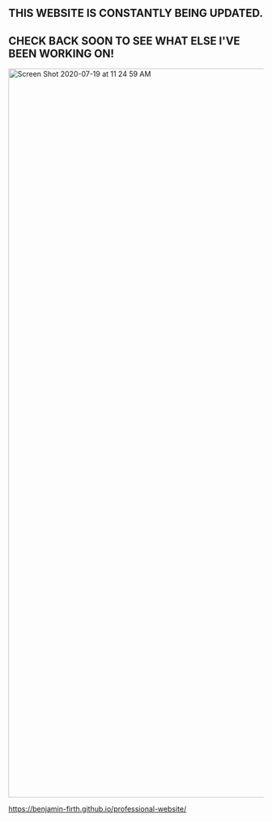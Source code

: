 ## THIS WEBSITE IS CONSTANTLY BEING UPDATED. 
## CHECK BACK SOON TO SEE WHAT ELSE I'VE BEEN WORKING ON!

<img width="1440" alt="Screen Shot 2020-07-19 at 11 24 59 AM" src="https://user-images.githubusercontent.com/32349614/87880909-c3873080-c9b2-11ea-995b-6a196fd4a274.png">

https://benjamin-firth.github.io/professional-website/

